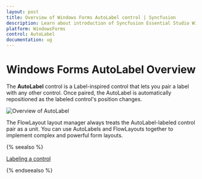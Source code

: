 ```yaml
---
layout: post
title: Overview of Windows Forms AutoLabel control | Syncfusion
description: Learn about introduction of Syncfusion Essential Studio Windows Forms AutoLabel control and more details.
platform: WindowsForms
control: AutoLabel
documentation: ug
---
```



# Windows Forms AutoLabel Overview

The **AutoLabel** control is a Label-inspired control that lets you pair a label with any other control. Once paired, the AutoLabel is automatically repositioned as the labeled control's position changes.

![Overview of AutoLabel](AutoLabel-Images/overview.jpg)



The FlowLayout layout manager always treats the AutoLabel-labeled control pair as a unit. You can use AutoLabels and FlowLayouts together to implement complex and powerful form layouts.

 {% seealso %}
 
 [Labeling a control](https://help.syncfusion.com/windowsforms/autolabel/getting-started#labeling-a-control)
 
  {% endseealso %}